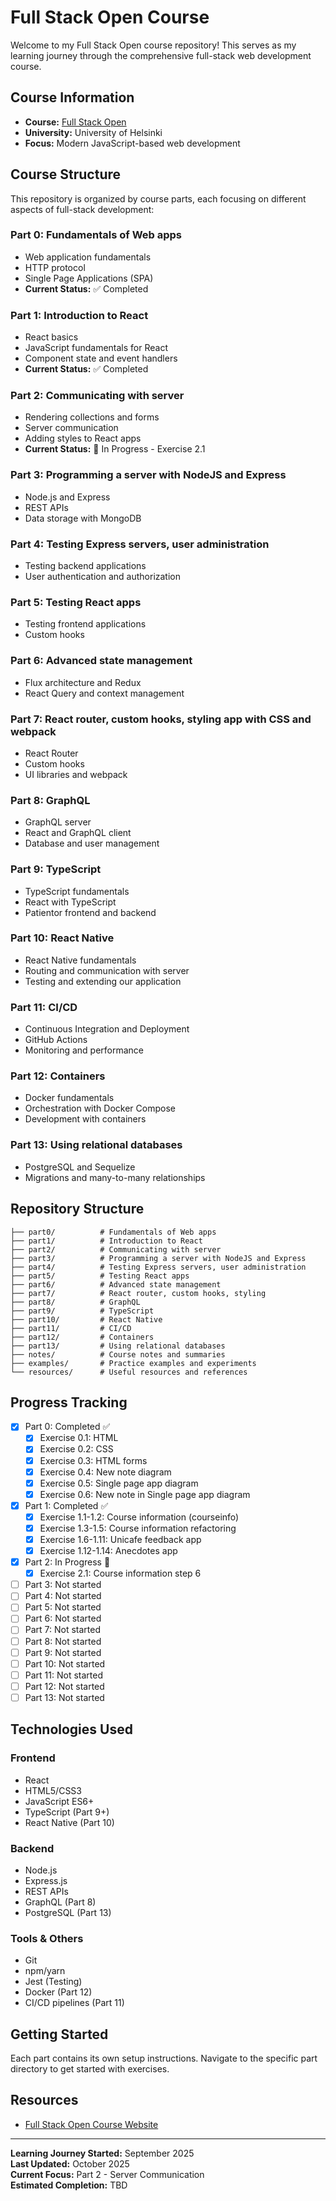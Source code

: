 # Full Stack Open Course

Welcome to my Full Stack Open course repository! This serves as my learning journey through the comprehensive full-stack web development course.

## Course Information

- **Course:** [Full Stack Open](https://fullstackopen.com/)
- **University:** University of Helsinki
- **Focus:** Modern JavaScript-based web development

## Course Structure

This repository is organized by course parts, each focusing on different aspects of full-stack development:

### Part 0: Fundamentals of Web apps
- Web application fundamentals
- HTTP protocol
- Single Page Applications (SPA)
- **Current Status:** ✅ Completed

### Part 1: Introduction to React
- React basics
- JavaScript fundamentals for React
- Component state and event handlers
- **Current Status:** ✅ Completed

### Part 2: Communicating with server
- Rendering collections and forms
- Server communication
- Adding styles to React apps
- **Current Status:** 🔄 In Progress - Exercise 2.1

### Part 3: Programming a server with NodeJS and Express
- Node.js and Express
- REST APIs
- Data storage with MongoDB

### Part 4: Testing Express servers, user administration
- Testing backend applications
- User authentication and authorization

### Part 5: Testing React apps
- Testing frontend applications
- Custom hooks

### Part 6: Advanced state management
- Flux architecture and Redux
- React Query and context management

### Part 7: React router, custom hooks, styling app with CSS and webpack
- React Router
- Custom hooks
- UI libraries and webpack

### Part 8: GraphQL
- GraphQL server
- React and GraphQL client
- Database and user management

### Part 9: TypeScript
- TypeScript fundamentals
- React with TypeScript
- Patientor frontend and backend

### Part 10: React Native
- React Native fundamentals
- Routing and communication with server
- Testing and extending our application

### Part 11: CI/CD
- Continuous Integration and Deployment
- GitHub Actions
- Monitoring and performance

### Part 12: Containers
- Docker fundamentals
- Orchestration with Docker Compose
- Development with containers

### Part 13: Using relational databases
- PostgreSQL and Sequelize
- Migrations and many-to-many relationships

## Repository Structure

```
├── part0/          # Fundamentals of Web apps
├── part1/          # Introduction to React
├── part2/          # Communicating with server
├── part3/          # Programming a server with NodeJS and Express
├── part4/          # Testing Express servers, user administration
├── part5/          # Testing React apps
├── part6/          # Advanced state management
├── part7/          # React router, custom hooks, styling
├── part8/          # GraphQL
├── part9/          # TypeScript
├── part10/         # React Native
├── part11/         # CI/CD
├── part12/         # Containers
├── part13/         # Using relational databases
├── notes/          # Course notes and summaries
├── examples/       # Practice examples and experiments
└── resources/      # Useful resources and references
```

## Progress Tracking

- [x] Part 0: Completed ✅
  - [x] Exercise 0.1: HTML
  - [x] Exercise 0.2: CSS  
  - [x] Exercise 0.3: HTML forms
  - [x] Exercise 0.4: New note diagram
  - [x] Exercise 0.5: Single page app diagram
  - [x] Exercise 0.6: New note in Single page app diagram
- [x] Part 1: Completed ✅
  - [x] Exercise 1.1-1.2: Course information (courseinfo)
  - [x] Exercise 1.3-1.5: Course information refactoring
  - [x] Exercise 1.6-1.11: Unicafe feedback app
  - [x] Exercise 1.12-1.14: Anecdotes app
- [x] Part 2: In Progress 🔄
  - [x] Exercise 2.1: Course information step 6
- [ ] Part 3: Not started
- [ ] Part 4: Not started
- [ ] Part 5: Not started
- [ ] Part 6: Not started
- [ ] Part 7: Not started
- [ ] Part 8: Not started
- [ ] Part 9: Not started
- [ ] Part 10: Not started
- [ ] Part 11: Not started
- [ ] Part 12: Not started
- [ ] Part 13: Not started

## Technologies Used

### Frontend
- React
- HTML5/CSS3
- JavaScript ES6+
- TypeScript (Part 9+)
- React Native (Part 10)

### Backend
- Node.js
- Express.js
- REST APIs
- GraphQL (Part 8)
- PostgreSQL (Part 13)

### Tools & Others
- Git
- npm/yarn
- Jest (Testing)
- Docker (Part 12)
- CI/CD pipelines (Part 11)

## Getting Started

Each part contains its own setup instructions. Navigate to the specific part directory to get started with exercises.

## Resources

- [Full Stack Open Course Website](https://fullstackopen.com/)

---

**Learning Journey Started:** September 2025  
**Last Updated:** October 2025  
**Current Focus:** Part 2 - Server Communication  
**Estimated Completion:** TBD
